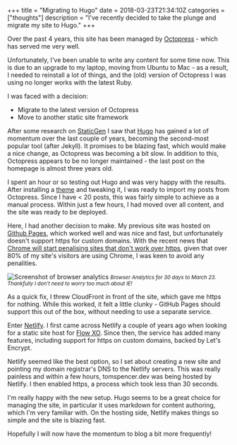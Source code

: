 +++
title = "Migrating to Hugo"
date = 2018-03-23T21:34:10Z
categories = ["thoughts"]
description = "I've recently decided to take the plunge and migrate my site to Hugo."
+++

Over the past 4 years, this site has been managed by [Octopress](http://octopress.org/) - which has served me very well.

Unfortunately, I've been unable to write any content for some time now. This is due to an upgrade to my laptop, moving from Ubuntu to Mac - as a result, I needed to reinstall a lot of things, and the (old) version of Octopress I was using no longer works with the latest Ruby.

I was faced with a decision:

- Migrate to the latest version of Octopress
- Move to another static site framework

After some research on [StaticGen](https://www.staticgen.com/) I saw that [Hugo](https://gohugo.io/) has gained a lot of momentum over the last couple of years, becoming the second-most popular tool (after Jekyll). It promises to be blazing fast, which would make a nice change, as Octopress was becoming a bit slow. In addition to this, Octopress appears to be no longer maintained - the last post on the homepage is almost three years old.

I spent an hour or so testing out Hugo and was very happy with the results. After installing a [theme](https://themes.gohugo.io/hugo-goa/) and tweaking it, I was ready to import my posts from Octopress. Since I have < 20 posts, this was fairly simple to achieve as a manual process. Within just a few hours, I had moved over all content, and the site was ready to be deployed.

Here, I had another decision to make. My previous site was hosted on [Github Pages](https://pages.github.com/), which worked well and was nice and fast, but unfortunately doesn't support https for custom domains. With the recent news that [Chrome will start penalising sites that don't work over https](https://security.googleblog.com/2018/02/a-secure-web-is-here-to-stay.html), given that over 80% of my site's visitors are using Chrome, I was keen to avoid any penalities.

<img src="/img/2018-03-23-migrating-to-hugo/browser-analytics.png" alt="Screenshot of browser analytics" />
<small><em>Browser Analytics for 30 days to March 23. Thankfully I don't need to worry too much about IE!</em></small>

As a quick fix, I threw CloudFront in front of the site, which gave me https for nothing. While this worked, it felt a little clunky - GitHub Pages should support this out of the box, without needing to use a separate service.

Enter [Netlify](https://www.netlify.com/). I first came across Netlify a couple of years ago when looking for a static site host for [Flow XO](https://flowxo.com). Since then, the service has added many features, including support for https on custom domains, backed by Let's Encrypt.

Netlify seemed like the best option, so I set about creating a new site and pointing my domain registrar's DNS to the Netlify servers. This was really painless and within a few hours, tomspencer.dev was being hosted by Netlify. I then enabled https, a process which took less than 30 seconds.

I'm really happy with the new setup. Hugo seems to be a great choice for managing the site, in particular it uses markdown for content authoring, which I'm very familiar with. On the hosting side, Netlify makes things so simple and the site is blazing fast.

Hopefully I will now have the momentum to blog a bit more frequently!

